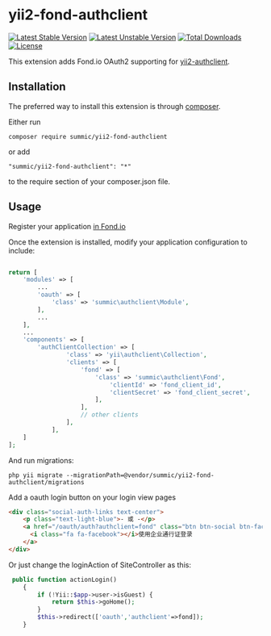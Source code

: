 # yii2-fond-authclient
[![Latest Stable Version](https://poser.pugx.org/summic/yii2-fond/v/stable)](https://packagist.org/packages/summic/yii2-fond)
[![Latest Unstable Version](https://poser.pugx.org/summic/yii2-fond/v/unstable)](https://packagist.org/packages/summic/yii2-fond)
[![Total Downloads](https://poser.pugx.org/summic/yii2-fond/downloads)](https://packagist.org/packages/summic/yii2-fond)
[![License](https://poser.pugx.org/summic/yii2-fond/license)](https://packagist.org/packages/summic/yii2-fond)

This extension adds Fond.io OAuth2 supporting for [yii2-authclient](https://github.com/yiisoft/yii2-authclient).

## Installation

The preferred way to install this extension is through [composer](http://getcomposer.org/download/).

Either run

```
composer require summic/yii2-fond-authclient
```

or add


```
"summic/yii2-fond-authclient": "*"
```

to the require section of your composer.json file.

## Usage

Register your application [in Fond.io](https://www.fond.io/developer/clients/register)

Once the extension is installed, modify your application configuration to include:

```php

return [
    'modules' => [
        ...
        'oauth' => [
            'class' => 'summic\authclient\Module',
        ],
        ...
    ],
    ...
    'components' => [
        'authClientCollection' => [
                'class' => 'yii\authclient\Collection',
                'clients' => [
                    'fond' => [
                        'class' => 'summic\authclient\Fond',
                            'clientId' => 'fond_client_id',
                            'clientSecret' => 'fond_client_secret',
                        ],
                    ],
                    // other clients
                ],
            ],
    ]
];
 ```

And run migrations:

```shell
php yii migrate --migrationPath=@vendor/summic/yii2-fond-authclient/migrations
```

Add a oauth login button on your login view pages

```html
<div class="social-auth-links text-center">
    <p class="text-light-blue">- 或 -</p>
    <a href="/oauth/auth?authclient=fond" class="btn btn-social btn-facebook btn-flat">
      <i class="fa fa-facebook"></i>使用企业通行证登录
    </a>
</div>
```

Or just change the loginAction of SiteController as this:

```php
 public function actionLogin()
    {
        if (!Yii::$app->user->isGuest) {
            return $this->goHome();
        }
        $this->redirect(['oauth','authclient'=>fond]);
    }
```